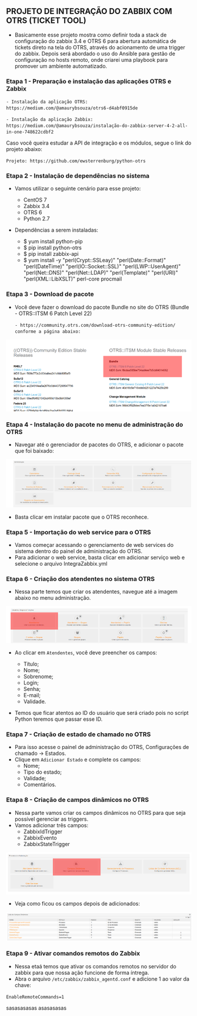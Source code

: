 ## PROJETO DE INTEGRAÇÃO DO ZABBIX COM OTRS (TICKET TOOL)

- Basicamente esse projeto mostra como definir toda a stack de configuração do zabbix 3.4 e OTRS 6 para abertura automática de tickets direto na tela do OTRS, através do acionamento de uma trigger do zabbix. Depois será abordado o uso do Ansible para gestão de configuração no hosts remoto, onde criarei uma playbook para promover um ambiente automatizado.

### Etapa 1 - Preparação e instalação das aplicações OTRS e Zabbix

`- Instalação da aplicação OTRS: https://medium.com/@amaurybsouza/otrs6-d4abf0915de`

`- Instalação da aplicação Zabbix: https://medium.com/@amaurybsouza/instalação-do-zabbix-server-4-2-all-in-one-748622cdbf2`

Caso você queira estudar a API de integração e os módulos, segue o link do projeto abaixo:

`Projeto: https://github.com/ewsterrenburg/python-otrs`


### Etapa 2 - Instalação de dependências no sistema

- Vamos utilizar o seguinte cenário para esse projeto:
  - CentOS 7
  - Zabbix 3.4
  - OTRS 6
  - Python 2.7
  
- Dependências a serem instaladas:
  
  - $ yum install python-pip
  - $ pip install python-otrs
  - $ pip install zabbix-api
  - $ yum install -y "perl(Crypt::SSLeay)" "perl(Date::Format)" "perl(DateTime)" "perl(IO::Socket::SSL)"            "perl(LWP::UserAgent)" "perl(Net::DNS)" "perl(Net::LDAP)" "perl(Template)" "perl(URI)" "perl(XML::LibXSLT)" perl-core procmail

### Etapa 3 - Download de pacote

- Você deve fazer o download do pacote Bundle no site do OTRS (Bundle - OTRS::ITSM 6 Patch Level 22)

  `- https://community.otrs.com/download-otrs-community-edition/ conforme a página abaixo:`
  
  
![otrs-down.png](images/git1.png)

### Etapa 4 - Instalação do pacote no menu de administração do OTRS

- Navegar até o gerenciador de pacotes do OTRS, e adicionar o pacote que foi baixado:


![pacotes.png](images/pacotes_otrs.png)

- Basta clicar em instalar pacote que o OTRS reconhece.

### Etapa 5 - Importação do web service para o OTRS

- Vamos começar acessando o gerenciamento de web services do sistema dentro do painel de administração do OTRS.
- Para adicionar o web service, basta clicar em adicionar serviço web e selecione o arquivo IntegraZabbix.yml

### Etapa 6 - Criação dos atendentes no sistema OTRS

- Nessa parte temos que criar os atendentes, navegue até a imagem abaixo no menu administração.


![atendentesotrs.png](images/git2.png)

- Ao clicar em `Atendentes`, você deve preencher os campos:
  - Título;
  - Nome;
  - Sobrenome;
  - Login;
  - Senha;
  - E-mail;
  - Validade.

- Temos que ficar atentos ao ID do usuário que será criado pois no script Python teremos que passar esse ID.

### Etapa 7 - Criação de estado de chamado no OTRS

- Para isso acesse o painel de administração do OTRS, Configurações de chamado -> Estados.
- Clique em `Adicionar Estado` e complete os campos:
  - Nome;
  - Tipo do estado;
  - Validade;
  - Comentários.
 
### Etapa 8 - Criação de campos dinâmicos no OTRS

- Nessa parte vamos criar os campos dinâmicos no OTRS para que seja possível gerenciar as triggers.
- Vamos adicionar três campos:
  - ZabbixIdTrigger
  - ZabbixEvento
  - ZabbixStateTrigger

![campos.png](images/git4.png)

- Veja como ficou os campos depois de adicionados:

![campos.png](images/git5.png)

### Etapa 9 - Ativar comandos remotos do Zabbix

- Nessa etaá temos que ativar os comandos remotos no servidor do zabbix para que nossa ação funcione de forma íntrega.
- Abra o arquivo `/etc/zabbix/zabbix_agentd.conf` e adicione 1 ao valor da chave:

`EnableRemoteCommands=1`


sasasasasas
asasasasas











